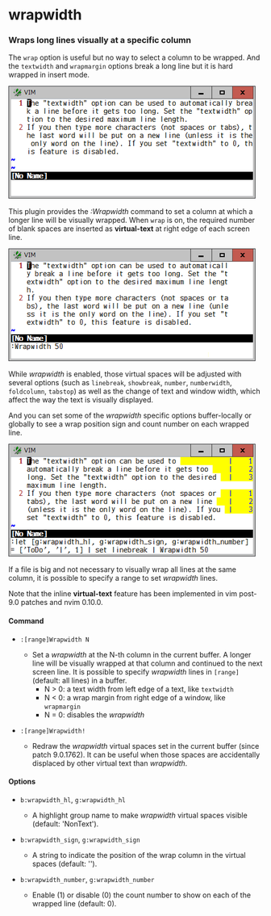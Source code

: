 # wrapwidth

### Wraps long lines visually at a specific column

The `wrap` option is useful but no way to select a column to be wrapped. And
the `textwidth` and `wrapmargin` options break a long line but it is hard
wrapped in insert mode.

![sample0](sample0.png)

This plugin provides the *:Wrapwidth* command to set a column at which a
longer line will be visually wrapped. When `wrap` is on, the required number
of blank spaces are inserted as **virtual-text** at right edge of each screen
line.

![sample1](sample1.png)

While *wrapwidth* is enabled, those virtual spaces will be adjusted with
several options (such as `linebreak`, `showbreak`, `number`, `numberwidth`,
`foldcolumn`, `tabstop`) as well as the change of text and window width, which
affect the way the text is visually displayed.

And you can set some of the *wrapwidth* specific options buffer-locally or
globally to see a wrap position sign and count number on each wrapped line.

![sample2](sample2.png)

If a file is big and not necessary to visually wrap all lines at the same
column, it is possible to specify a range to set *wrapwidth* lines.

Note that the inline **virtual-text** feature has been implemented in vim
post-9.0 patches and nvim 0.10.0.

#### Command

* `:[range]Wrapwidth N`
  * Set a *wrapwidth* at the N-th column in the current buffer. A longer line
    will be visually wrapped at that column and continued to the next screen
    line. It is possible to specify *wrapwidth* lines in `[range]` (default: all
    lines) in a buffer.
    - N > 0: a text width from left edge of a text, like `textwidth`
    - N < 0: a wrap margin from right edge of a window, like `wrapmargin`
    - N = 0: disables the *wrapwidth*

* `:[range]Wrapwidth!`
  * Redraw the *wrapwidth* virtual spaces set in the current buffer (since
    patch 9.0.1762). It can be useful when those spaces are accidentally
    displaced by other virtual text than *wrapwidth*.

#### Options

* `b:wrapwidth_hl`, `g:wrapwidth_hl`
  * A highlight group name to make *wrapwidth* virtual spaces visible (default:
  'NonText').

* `b:wrapwidth_sign`, `g:wrapwidth_sign`
  * A string to indicate the position of the wrap column in the virtual spaces
    (default: '').

* `b:wrapwidth_number`, `g:wrapwidth_number`
  * Enable (1) or disable (0) the count number to show on each of the wrapped
    line (default: 0).

